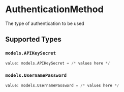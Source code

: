 # AuthenticationMethod

The type of authentication to be used


## Supported Types

### `models.APIKeySecret`

```python
value: models.APIKeySecret = /* values here */
```

### `models.UsernamePassword`

```python
value: models.UsernamePassword = /* values here */
```

